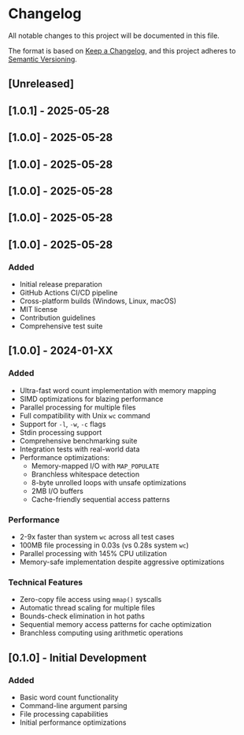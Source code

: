 # Changelog

All notable changes to this project will be documented in this file.

The format is based on [Keep a Changelog](https://keepachangelog.com/en/1.0.0/),
and this project adheres to [Semantic Versioning](https://semver.org/spec/v2.0.0.html).

## [Unreleased]

## [1.0.1] - 2025-05-28

## [1.0.0] - 2025-05-28

## [1.0.0] - 2025-05-28

## [1.0.0] - 2025-05-28

## [1.0.0] - 2025-05-28

## [1.0.0] - 2025-05-28

### Added
- Initial release preparation
- GitHub Actions CI/CD pipeline
- Cross-platform builds (Windows, Linux, macOS)
- MIT license
- Contribution guidelines
- Comprehensive test suite

## [1.0.0] - 2024-01-XX

### Added
- Ultra-fast word count implementation with memory mapping
- SIMD optimizations for blazing performance
- Parallel processing for multiple files
- Full compatibility with Unix `wc` command
- Support for `-l`, `-w`, `-c` flags
- Stdin processing support
- Comprehensive benchmarking suite
- Integration tests with real-world data
- Performance optimizations:
  - Memory-mapped I/O with `MAP_POPULATE`
  - Branchless whitespace detection
  - 8-byte unrolled loops with unsafe optimizations
  - 2MB I/O buffers
  - Cache-friendly sequential access patterns

### Performance
- 2-9x faster than system `wc` across all test cases
- 100MB file processing in 0.03s (vs 0.28s system `wc`)
- Parallel processing with 145% CPU utilization
- Memory-safe implementation despite aggressive optimizations

### Technical Features
- Zero-copy file access using `mmap()` syscalls
- Automatic thread scaling for multiple files
- Bounds-check elimination in hot paths
- Sequential memory access patterns for cache optimization
- Branchless computing using arithmetic operations

## [0.1.0] - Initial Development

### Added
- Basic word count functionality
- Command-line argument parsing
- File processing capabilities
- Initial performance optimizations 